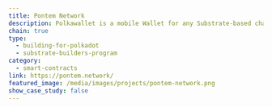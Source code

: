 ```yaml
---
title: Pontem Network
description: Polkawallet is a mobile Wallet for any Substrate-based chain amongst which is Polkadot. It provides staking and governance mechanisms.
chain: true
type:
  - building-for-polkadot
  - substrate-builders-program
category:
  - smart-contracts
link: https://pontem.network/
featured_image: /media/images/projects/pontem-network.png
show_case_study: false
---
```

